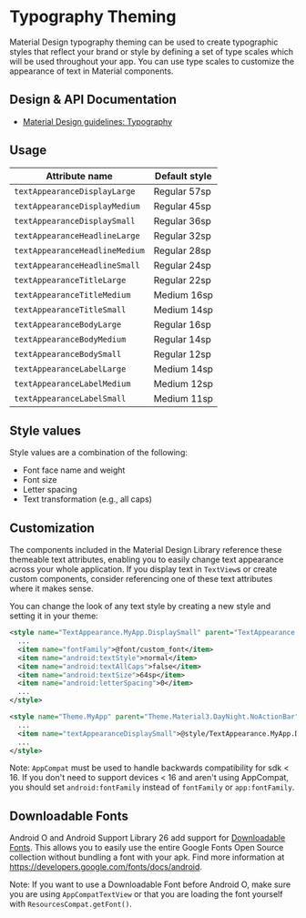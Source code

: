 <!--docs:
title: "Typography Theming"
layout: detail
section: theming
excerpt: "Typography Theming"
iconId: typography
path: /theming/typography/
-->

# Typography Theming

Material Design typography theming can be used to create typographic styles that
reflect your brand or style by defining a set of type scales which will be used
throughout your app. You can use type scales to customize the appearance of text
in Material components.

## Design & API Documentation

-   [Material Design guidelines:
    Typography](https://material.io/go/design-typography/)

## Usage

Attribute name                 | Default style
------------------------------ | -------------
`textAppearanceDisplayLarge`   | Regular 57sp
`textAppearanceDisplayMedium`  | Regular 45sp
`textAppearanceDisplaySmall`   | Regular 36sp
`textAppearanceHeadlineLarge`  | Regular 32sp
`textAppearanceHeadlineMedium` | Regular 28sp
`textAppearanceHeadlineSmall`  | Regular 24sp
`textAppearanceTitleLarge`     | Regular 22sp
`textAppearanceTitleMedium`    | Medium 16sp
`textAppearanceTitleSmall`     | Medium 14sp
`textAppearanceBodyLarge`      | Regular 16sp
`textAppearanceBodyMedium`     | Regular 14sp
`textAppearanceBodySmall`      | Regular 12sp
`textAppearanceLabelLarge`     | Medium 14sp
`textAppearanceLabelMedium`    | Medium 12sp
`textAppearanceLabelSmall`     | Medium 11sp

## Style values

Style values are a combination of the following:

*   Font face name and weight
*   Font size
*   Letter spacing
*   Text transformation (e.g., all caps)

## Customization

The components included in the Material Design Library reference these themeable
text attributes, enabling you to easily change text appearance across your whole
application. If you display text in `TextView`s or create custom components,
consider referencing one of these text attributes where it makes sense.

You can change the look of any text style by creating a new style and setting it
in your theme:

```xml
<style name="TextAppearance.MyApp.DisplaySmall" parent="TextAppearance.Material3.DisplaySmall">
  ...
  <item name="fontFamily">@font/custom_font</item>
  <item name="android:textStyle">normal</item>
  <item name="android:textAllCaps">false</item>
  <item name="android:textSize">64sp</item>
  <item name="android:letterSpacing">0</item>
  ...
</style>
```

```xml
<style name="Theme.MyApp" parent="Theme.Material3.DayNight.NoActionBar">
  ...
  <item name="textAppearanceDisplaySmall">@style/TextAppearance.MyApp.DisplaySmall</item>
  ...
</style>
```

Note: `AppCompat` must be used to handle backwards compatibility for sdk < 16.
If you don't need to support devices < 16 and aren't using AppCompat, you
should set `android:fontFamily` instead of `fontFamily` or `app:fontFamily`.

## Downloadable Fonts

Android O and Android Support Library 26 add support for [Downloadable
Fonts](https://developer.android.com/guide/topics/ui/look-and-feel/downloadable-fonts.html).
This allows you to easily use the entire Google Fonts Open Source collection
without bundling a font with your apk. Find more information at
https://developers.google.com/fonts/docs/android.

Note: If you want to use a Downloadable Font before Android O, make sure you are
using `AppCompatTextView` or that you are loading the font yourself with
`ResourcesCompat.getFont()`.
